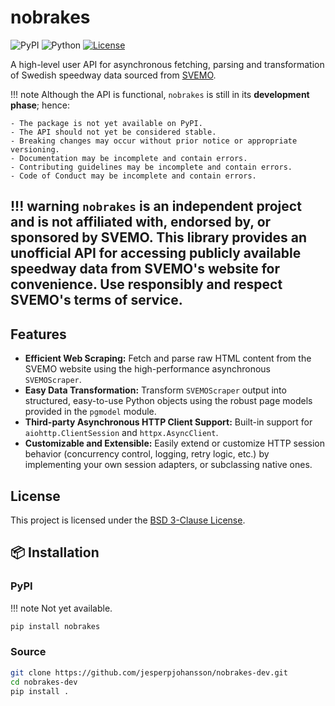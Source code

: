 # nobrakes
![PyPI](https://img.shields.io/badge/PyPI-not%20available-red.svg)
![Python](https://img.shields.io/badge/Python-3.12%20%7C%203.13-blue.svg)
[![License](https://img.shields.io/badge/License-BSD%203--Clause-blue.svg)](https://github.com/jesperpjohansson/nobrakes-dev/blob/main/LICENSE)

A high-level user API for asynchronous fetching, parsing and transformation of Swedish speedway data sourced from [SVEMO](https://www.svemo.se/).

!!! note
    Although the API is functional, `nobrakes` is still in its **development phase**; hence:
    
    - The package is not yet available on PyPI.
    - The API should not yet be considered stable.
    - Breaking changes may occur without prior notice or appropriate versioning.
    - Documentation may be incomplete and contain errors.
    - Contributing guidelines may be incomplete and contain errors.
    - Code of Conduct may be incomplete and contain errors.

!!! warning
    `nobrakes` is an independent project and **is not affiliated with, endorsed by, or
    sponsored by SVEMO**. This library provides an unofficial API for accessing publicly available speedway data from SVEMO's website for convenience. Use responsibly and respect SVEMO's terms of service.
---

## Features
- **Efficient Web Scraping:** Fetch and parse raw HTML content from the SVEMO website
  using the high-performance asynchronous `SVEMOScraper`.
- **Easy Data Transformation:** Transform `SVEMOScraper` output into structured,
  easy-to-use Python objects using the robust page models provided in the `pgmodel`
  module.
- **Third-party Asynchronous HTTP Client Support:** Built-in support for
  `aiohttp.ClientSession` and `httpx.AsyncClient`.
- **Customizable and Extensible:** Easily extend or customize HTTP session behavior 
  (concurrency control, logging, retry logic, etc.) by implementing your own session
  adapters, or subclassing native ones.

## License

This project is licensed under the [BSD 3-Clause License](https://github.com/jesperpjohansson/nobrakes-dev/blob/main/LICENSE).


## 📦 Installation

### PyPI
!!! note
    Not yet available.
```bash
pip install nobrakes
```

### Source

```bash
git clone https://github.com/jesperpjohansson/nobrakes-dev.git
cd nobrakes-dev
pip install .
```